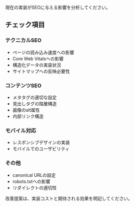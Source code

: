 現在の実装がSEOに与える影響を分析してください。

## チェック項目

### テクニカルSEO
- ページの読み込み速度への影響
- Core Web Vitalsへの影響
- 構造化データの実装状況
- サイトマップへの反映必要性

### コンテンツSEO
- メタタグの適切な設定
- 見出しタグの階層構造
- 画像のalt属性
- 内部リンク構造

### モバイル対応
- レスポンシブデザインの実装
- モバイルでのユーザビリティ

### その他
- canonical URLの設定
- robots.txtへの影響
- リダイレクトの適切性

改善提案は、実装コストと期待される効果を明記してください。
